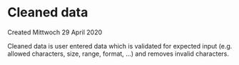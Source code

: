 # Cleaned data
Created Mittwoch 29 April 2020

Cleaned data is user entered data which is validated for expected input (e.g. allowed characters, size, range, format, ...) and removes invalid characters.

